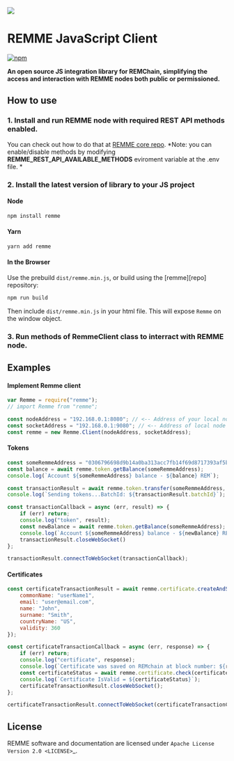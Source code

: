 <img src="https://avatars1.githubusercontent.com/u/29229038" />

REMME JavaScript Client
==========
[![npm](https://img.shields.io/npm/dm/remme.svg)](https://www.npmjs.com/package/remme)

**An open source JS integration library for REMChain, simplifying the access and interaction with REMME nodes both public or permissioned.**

## How to use
### 1. Install and run REMME node with required REST API methods  enabled.
You can check out how to do that at [REMME core repo](https://github.com/Remmeauth/remme-core/).
*Note: you can enable/disable methods by modifying **REMME_REST_API_AVAILABLE_METHODS** eviroment variable at the .env file. *

### 2. Install the latest version of library to your JS project
#### Node

```bash
npm install remme
```

#### Yarn

```bash
yarn add remme
```

#### In the Browser

Use the prebuild ``dist/remme.min.js``, or
build using the [remme][repo] repository:

```bash
npm run build
```

Then include `dist/remme.min.js` in your html file.
This will expose `Remme` on the window object.

### 3. Run methods of **RemmeClient** class to interract with REMME node.

## Examples
#### Implement Remme client
```js
var Remme = require("remme");
// import Remme from "remme";

const nodeAddress = "192.168.0.1:8080"; // <-- Address of your local node's REST API server (localhost:8080) by default
const socketAddress = "192.168.0.1:9080"; // <-- Address of local node's WebSocket server (localhost:9080) by default
const remme = new Remme.Client(nodeAddress, socketAddress);
```

#### Tokens
```js
const someRemmeAddress = "0306796698d9b14a0ba313acc7fb14f69d8717393af5b02cc292d72009b97d8759";
const balance = await remme.token.getBalance(someRemmeAddress);
console.log(`Account ${someRemmeAddress} balance - ${balance} REM`);

const transactionResult = await remme.token.transfer(someRemmeAddress, 100);
console.log(`Sending tokens...BatchId: ${transactionResult.batchId}`);

const transactionCallback = async (err, result) => {
    if (err) return;
    console.log("token", result);
    const newBalance = await remme.token.getBalance(someRemmeAddress);
    console.log(`Account ${someRemmeAddress} balance - ${newBalance} REM`);
    transactionResult.closeWebSocket()
};

transactionResult.connectToWebSocket(transactionCallback);

```
#### Certificates
```js
const certificateTransactionResult = await remme.certificate.createAndStore({
    commonName: "userName1",
    email: "user@email.com",
    name: "John",
    surname: "Smith",
    countryName: "US",
    validity: 360
});

const certificateTransactionCallback = async (err, response) => {
    if (err) return;
    console.log("certificate", response);
    console.log(`Certificate was saved on REMchain at block number: ${response.block_number}`);
    const certificateStatus = await remme.certificate.check(certificateTransactionResult.certificate);
    console.log(`Certificate IsValid = ${certificateStatus}`);
    certificateTransactionResult.closeWebSocket();
};

certificateTransactionResult.connectToWebSocket(certificateTransactionCallback);
```



## License

REMME software and documentation are licensed under `Apache License Version 2.0 <LICENSE>`_.